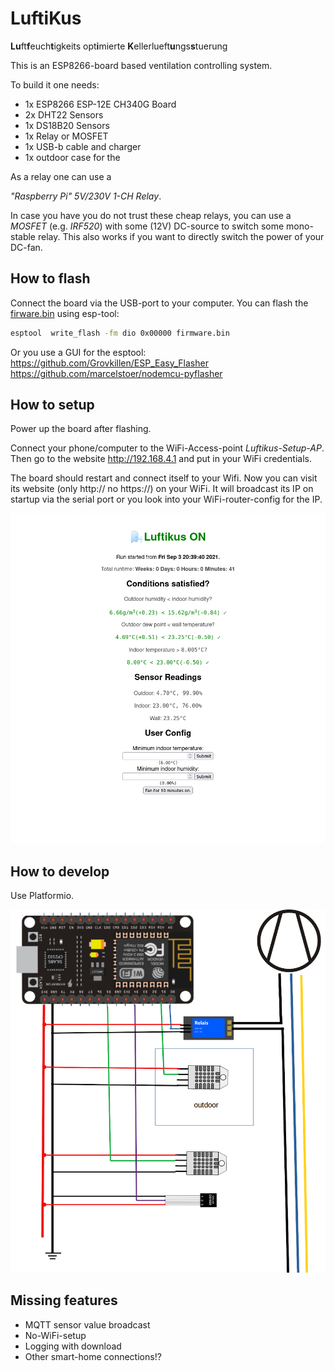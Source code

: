 # LuftiKus
**Lu**ft**f**euch**t**igkeits opt**i**mierte **K**ellerlueft**u**ngs**s**tuerung


This is an ESP8266-board based ventilation controlling system.

To build it one needs:

- 1x ESP8266 ESP-12E CH340G Board
- 2x DHT22 Sensors
- 1x DS18B20 Sensors
- 1x Relay or MOSFET
- 1x USB-b cable and charger
- 1x outdoor case for the


As a relay one can use a

*"Raspberry Pi" 5V/230V 1-CH Relay*.

In case you have you do not trust these cheap relays,
you can use a *MOSFET* (e.g. *IRF520*) with some (12V) DC-source
to switch some mono-stable relay.
This also works if you want to directly switch the power of your DC-fan.

## How to flash

Connect the board via the USB-port to your computer.
You can flash the [firware.bin](.pio/build/nodemcuv2/firmware.bin) using esp-tool:

```bash
esptool  write_flash -fm dio 0x00000 firmware.bin
```

Or you use a GUI for the esptool:  
https://github.com/Grovkillen/ESP_Easy_Flasher  
https://github.com/marcelstoer/nodemcu-pyflasher

## How to setup

Power up the board after flashing.

Connect your phone/computer to the WiFi-Access-point *Luftikus-Setup-AP*. Then go to the website http://192.168.4.1 and put in your WiFi credentials.

The board should restart and connect itself to your Wifi.
Now you can visit its website (only http:// no https://) on your WiFi.
It will broadcast its IP on startup via the serial port
or you look into your WiFi-router-config for the IP.

![webserver](./website.png)


## How to develop

Use Platformio.


![Schaltungszeichnung](./schaltplan.png)

## Missing features
- MQTT sensor value broadcast
- No-WiFi-setup
- Logging with download
- Other smart-home connections!?
